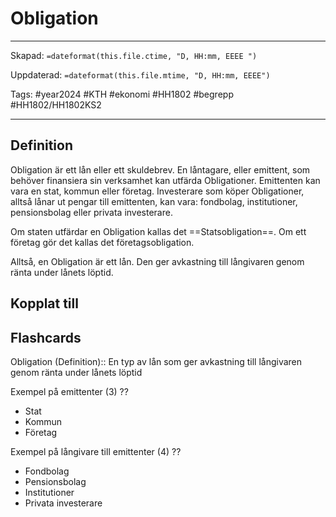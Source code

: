 # Obligation

---

Skapad: `=dateformat(this.file.ctime, "D, HH:mm, EEEE ")`

Uppdaterad: `=dateformat(this.file.mtime, "D, HH:mm, EEEE")`

Tags: #year2024 #KTH #ekonomi #HH1802 #begrepp #HH1802/HH1802KS2

---

## Definition

Obligation är ett lån eller ett skuldebrev. En låntagare, eller emittent, som behöver finansiera sin verksamhet kan utfärda Obligationer. Emittenten kan vara en stat, kommun eller företag. Investerare som köper Obligationer, alltså lånar ut pengar till emittenten, kan vara: fondbolag, institutioner, pensionsbolag eller privata investerare.

Om staten utfärdar en Obligation kallas det ==Statsobligation==. Om ett företag gör det kallas det företagsobligation.

Alltså, en Obligation är ett lån. Den ger avkastning till långivaren genom ränta under lånets löptid.

## Kopplat till

## Flashcards

Obligation (Definition):: En typ av lån som ger avkastning till långivaren genom ränta under lånets löptid

Exempel på emittenter (3)
??
- Stat
- Kommun
- Företag

Exempel på långivare till emittenter (4)
??
- Fondbolag
- Pensionsbolag
- Institutioner
- Privata investerare
